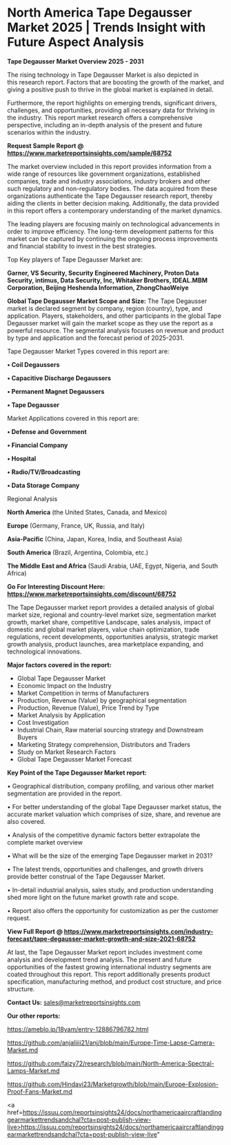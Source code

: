 # North America Tape Degausser Market 2025 | Trends Insight with Future Aspect Analysis

<Strong> Tape Degausser Market Overview 2025 - 2031</strong>

The rising technology in Tape Degausser Market is also depicted in this research report. Factors that are boosting the growth of the market, and giving a positive push to thrive in the global market is explained in detail.

Furthermore, the report highlights on emerging trends, significant drivers, challenges, and opportunities, providing all necessary data for thriving in the industry. This report market research offers a comprehensive perspective, including an in-depth analysis of the present and future scenarios within the industry.

<strong>Request Sample Report @ <a href=https://www.marketreportsinsights.com/sample/68752>https://www.marketreportsinsights.com/sample/68752</a></strong>

The market overview included in this report provides information from a wide range of resources like government organizations, established companies, trade and industry associations, industry brokers and other such regulatory and non-regulatory bodies. The data acquired from these organizations authenticate the Tape Degausser research report, thereby aiding the clients in better decision making. Additionally, the data provided in this report offers a contemporary understanding of the market dynamics.

The leading players are focusing mainly on technological advancements in order to improve efficiency. The long-term development patterns for this market can be captured by continuing the ongoing process improvements and financial stability to invest in the best strategies.

Top Key players of Tape Degausser Market are:

<strong>Garner, VS Security, Security Engineered Machinery, Proton Data Security, intimus, Data Security, Inc, Whitaker Brothers, IDEAL.MBM Corporation, Beijing Heshenda Information, ZhongChaoWeiye</strong>

<strong><b>Global Tape Degausser Market Scope and Size:</b></strong>
The Tape Degausser market is declared segment by company, region (country), type, and application. Players, stakeholders, and other participants in the global Tape Degausser market will gain the market scope as they use the report as a powerful resource. The segmental analysis focuses on revenue and product by type and application and the forecast period of 2025-2031.

Tape Degausser Market Types covered in this report are:

<strong>• Coil Degaussers

• Capacitive Discharge Degaussers

• Permanent Magnet Degaussers

• Tape Degausser</strong>

Market Applications covered in this report are:

<strong>• Defense and Government

• Financial Company

• Hospital

• Radio/TV/Broadcasting

• Data Storage Company</strong> 

Regional Analysis

<strong>North America</strong> (the United States, Canada, and Mexico)

<strong>Europe</strong> (Germany, France, UK, Russia, and Italy)

<strong>Asia-Pacific</strong> (China, Japan, Korea, India, and Southeast Asia)

<strong>South America</strong> (Brazil, Argentina, Colombia, etc.)

<strong>The Middle East and Africa</strong> (Saudi Arabia, UAE, Egypt, Nigeria, and South Africa)

<strong>Go For Interesting Discount Here: <a href=https://www.marketreportsinsights.com/discount/68752>https://www.marketreportsinsights.com/discount/68752</a></strong>

The Tape Degausser market report provides a detailed analysis of global market size, regional and country-level market size, segmentation market growth, market share, competitive Landscape, sales analysis, impact of domestic and global market players, value chain optimization, trade regulations, recent developments, opportunities analysis, strategic market growth analysis, product launches, area marketplace expanding, and technological innovations.

<strong><b>Major factors covered in the report:</b></strong>
<ul>
  <li>Global Tape Degausser Market </li>
  <li>Economic Impact on the Industry</li>
  <li>Market Competition in terms of Manufacturers</li>
  <li>Production, Revenue (Value) by geographical segmentation</li>
  <li>Production, Revenue (Value), Price Trend by Type</li>
  <li>Market Analysis by Application</li>
  <li>Cost Investigation</li>
  <li>Industrial Chain, Raw material sourcing strategy and Downstream Buyers</li>
  <li>Marketing Strategy comprehension, Distributors and Traders</li>
  <li>Study on Market Research Factors</li>
  <li>Global Tape Degausser Market Forecast</li>
</ul>

<strong><b>Key Point of the Tape Degausser Market report:</b></strong>

• Geographical distribution, company profiling, and various other market segmentation are provided in the report.

• For better understanding of the global Tape Degausser market status, the accurate market valuation which comprises of size, share, and revenue are also covered.

• Analysis of the competitive dynamic factors better extrapolate the complete market overview

• What will be the size of the emerging Tape Degausser market in 2031?

• The latest trends, opportunities and challenges, and growth drivers provide better construal of the Tape Degausser Market.

• In-detail industrial analysis, sales study, and production understanding shed more light on the future market growth rate and scope.

• Report also offers the opportunity for customization as per the customer request.

<strong><b>View Full Report @ <a href=https://www.marketreportsinsights.com/industry-forecast/tape-degausser-market-growth-and-size-2021-68752>https://www.marketreportsinsights.com/industry-forecast/tape-degausser-market-growth-and-size-2021-68752</a></b></strong>


At last, the Tape Degausser Market report includes investment come analysis and development trend analysis. The present and future opportunities of the fastest growing international industry segments are coated throughout this report. This report additionally presents product specification, manufacturing method, and product cost structure, and price structure.

<strong>Contact Us:</strong>
sales@marketreportsinsights.com

<strong>Our other reports:</strong>

<a href=https://ameblo.jp/18yam/entry-12886796782.html>https://ameblo.jp/18yam/entry-12886796782.html</a>

<a href=https://github.com/anjaliiii21/anj/blob/main/Europe-Time-Lapse-Camera-Market.md>https://github.com/anjaliiii21/anj/blob/main/Europe-Time-Lapse-Camera-Market.md</a>

<a href=https://github.com/faizy72/research/blob/main/North-America-Spectral-Lamps-Market.md>https://github.com/faizy72/research/blob/main/North-America-Spectral-Lamps-Market.md</a>

<a href=https://github.com/Hindavi23/Marketgrowth/blob/main/Europe-Explosion-Proof-Fans-Market.md>https://github.com/Hindavi23/Marketgrowth/blob/main/Europe-Explosion-Proof-Fans-Market.md</a>

<a href=https://issuu.com/reportsinsights24/docs/northamericaaircraftlandinggearmarkettrendsandchal?cta=post-publish-view-live>https://issuu.com/reportsinsights24/docs/northamericaaircraftlandinggearmarkettrendsandchal?cta=post-publish-view-live</a>"
